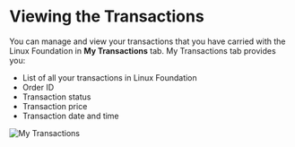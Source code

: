 # Viewing the Transactions

You can manage and view your transactions that you have carried with the Linux Foundation in **My Transactions** tab. My Transactions tab provides you:

* List of all your transactions in Linux Foundation
* Order ID
* Transaction status
* Transaction price
* Transaction date and time

![My Transactions](https://gblobscdn.gitbook.com/assets%2F-M-jSu-OKTpJoS9behGp%2F-MB9fTmXSUEvbvrIvDsd%2F-MB9g1tAn0XI0KVTMEWj%2FMy%20Transaction.png?alt=media&token=e286097b-7477-4b4d-8819-0c09f1ae590d)

